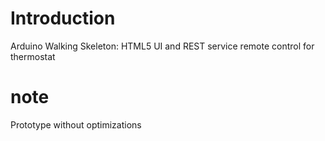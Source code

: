 # Introduction 
Arduino Walking Skeleton: HTML5 UI and REST service remote control for thermostat 

# note
Prototype without optimizations
